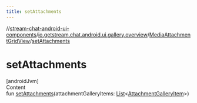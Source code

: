 ```yaml
---
title: setAttachments
---
```

//[stream-chat-android-ui-components](../../../index.md)/[io.getstream.chat.android.ui.gallery.overview](../index.md)/[MediaAttachmentGridView](index.md)/[setAttachments](setAttachments.md)



# setAttachments  
[androidJvm]  
Content  
fun [setAttachments](setAttachments.md)(attachmentGalleryItems: [List](https://kotlinlang.org/api/latest/jvm/stdlib/kotlin.collections/-list/index.html)&lt;[AttachmentGalleryItem](../../io.getstream.chat.android.ui.gallery/AttachmentGalleryItem/index.md)&gt;)  



